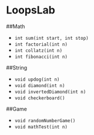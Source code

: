 # LoopsLab

##Math

* <code>int sum(int start, int stop)</code>
* <code>int factorial(int n)</code>
* <code>int collatz(int n)</code>
* <code>int fibonacci(int n)</code>


##String
* <code>void updog(int n)</code>
* <code>void diamond(int n)</code>
* <code>void invertedDiamond(int n)</code>
* <code>void checkerboard()</code>

##Game
* <code>void randomNumberGame()</code>
* <code>void mathTest(int n)</code>
